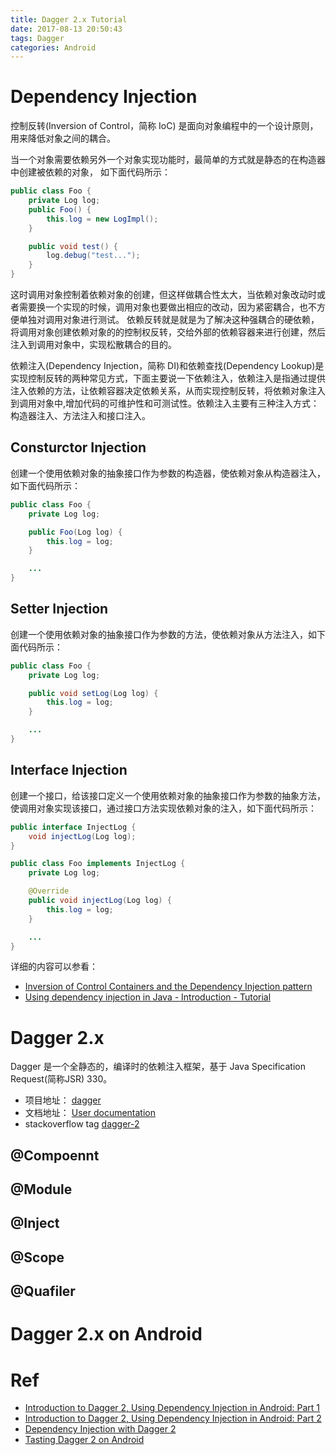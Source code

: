```yaml
---
title: Dagger 2.x Tutorial
date: 2017-08-13 20:50:43
tags: Dagger
categories: Android
---
```


<!-- more -->

# Dependency Injection

控制反转(Inversion of Control，简称 IoC) 是面向对象编程中的一个设计原则，用来降低对象之间的耦合。

当一个对象需要依赖另外一个对象实现功能时，最简单的方式就是静态的在构造器中创建被依赖的对象，
如下面代码所示：

```java
public class Foo {
    private Log log;
    public Foo() {
        this.log = new LogImpl();
    }

    public void test() {
        log.debug("test...");
    }
}
```

这时调用对象控制着依赖对象的创建，但这样做耦合性太大，当依赖对象改动时或者需要换一个实现的时候，调用对象也要做出相应的改动，因为紧密耦合，也不方便单独对调用对象进行测试。
依赖反转就是就是为了解决这种强耦合的硬依赖，将调用对象创建依赖对象的的控制权反转，交给外部的依赖容器来进行创建，然后注入到调用对象中，实现松散耦合的目的。

依赖注入(Dependency Injection，简称 DI)和依赖查找(Dependency Lookup)是实现控制反转的两种常见方式，下面主要说一下依赖注入，依赖注入是指通过提供注入依赖的方法，让依赖容器决定依赖关系，从而实现控制反转，将依赖对象注入到调用对象中,增加代码的可维护性和可测试性。依赖注入主要有三种注入方式：构造器注入、方法注入和接口注入。

## Consturctor Injection

创建一个使用依赖对象的抽象接口作为参数的构造器，使依赖对象从构造器注入，如下面代码所示：

```java
public class Foo {
    private Log log;

    public Foo(Log log) {
        this.log = log;
    }

    ...
}
```

## Setter Injection

创建一个使用依赖对象的抽象接口作为参数的方法，使依赖对象从方法注入，如下面代码所示：

```java
public class Foo {
    private Log log;

    public void setLog(Log log) {
        this.log = log;
    }

    ...
}
```

## Interface Injection

创建一个接口，给该接口定义一个使用依赖对象的抽象接口作为参数的抽象方法，使调用对象实现该接口，通过接口方法实现依赖对象的注入，如下面代码所示：

```java
public interface InjectLog {
    void injectLog(Log log);
}

public class Foo implements InjectLog {
    private Log log;

    @Override
    public void injectLog(Log log) {
        this.log = log;
    }

    ...
}
```

详细的内容可以参看：

* [Inversion of Control Containers and the Dependency Injection pattern](https://martinfowler.com/articles/injection.html)
* [Using dependency injection in Java - Introduction - Tutorial](http://www.vogella.com/tutorials/DependencyInjection/article.html#dependencyinjection_annotations)

# Dagger 2.x

Dagger 是一个全静态的，编译时的依赖注入框架，基于 Java Specification Request(简称JSR) 330。

* 项目地址： [dagger](https://github.com/google/dagger)
* 文档地址： [User documentation](https://google.github.io/dagger/)
* stackoverflow tag [dagger-2](https://stackoverflow.com/questions/tagged/dagger-2)

## @Compoennt

## @Module

## @Inject

## @Scope

## @Quafiler

# Dagger 2.x on Android

# Ref

* [Introduction to Dagger 2, Using Dependency Injection in Android: Part 1](https://blog.mindorks.com/introduction-to-dagger-2-using-dependency-injection-in-android-part-1-223289c2a01b)
* [Introduction to Dagger 2, Using Dependency Injection in Android: Part 2](https://blog.mindorks.com/introduction-to-dagger-2-using-dependency-injection-in-android-part-2-b55857911bcd)
* [Dependency Injection with Dagger 2](https://github.com/codepath/android_guides/wiki/Dependency-Injection-with-Dagger-2)
* [Tasting Dagger 2 on Android](https://fernandocejas.com/2015/04/11/tasting-dagger-2-on-android/)
